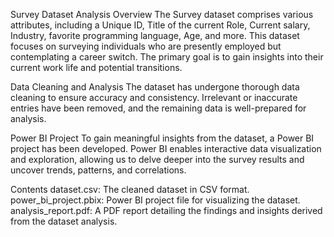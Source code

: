 Survey Dataset Analysis
Overview
The Survey dataset comprises various attributes, including a Unique ID, Title of the current Role, Current salary, Industry, favorite programming language, Age, and more. This dataset focuses on surveying individuals who are presently employed but contemplating a career switch. The primary goal is to gain insights into their current work life and potential transitions.

Data Cleaning and Analysis
The dataset has undergone thorough data cleaning to ensure accuracy and consistency. Irrelevant or inaccurate entries have been removed, and the remaining data is well-prepared for analysis.

Power BI Project
To gain meaningful insights from the dataset, a Power BI project has been developed. Power BI enables interactive data visualization and exploration, allowing us to delve deeper into the survey results and uncover trends, patterns, and correlations.

Contents
dataset.csv: The cleaned dataset in CSV format.
power_bi_project.pbix: Power BI project file for visualizing the dataset.
analysis_report.pdf: A PDF report detailing the findings and insights derived from the dataset analysis.
